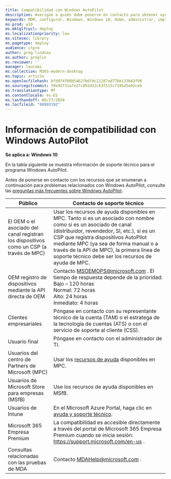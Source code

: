 ```yaml
---
title: Compatibilidad con Windows AutoPilot
description: Averigüe a quién debe ponerse en contacto para obtener ayuda con la instalación de Windows AutoPilot.
keywords: MDM, configurar, Windows, Windows 10, Oobe, administrar, implementar, AutoPilot, ZTD, cero-Touch, Partner, msfb, Intune
ms.prod: w10
ms.mktglfcycl: deploy
ms.localizationpriority: low
ms.sitesec: library
ms.pagetype: deploy
audience: itpro
author: greg-lindsay
ms.author: greglin
ms.reviewer: ''
manager: laurawi
ms.collection: M365-modern-desktop
ms.topic: article
ms.openlocfilehash: bfd8f4f88b5462fb6fdc21287ad77bb133b83f90
ms.sourcegitcommit: fde92731a7e27c892d32c63f515cf19545e02ceb
ms.translationtype: MT
ms.contentlocale: es-ES
ms.lasthandoff: 08/27/2020
ms.locfileid: "88993192"
---
```

# <a name="windows-autopilot-support-information"></a>Información de compatibilidad con Windows AutoPilot

**Se aplica a: Windows 10**

En la tabla siguiente se muestra información de soporte técnico para el programa Windows AutoPilot.  

Antes de ponerse en contacto con los recursos que se enumeran a continuación para problemas relacionados con Windows AutoPilot, consulte las [preguntas más frecuentes sobre Windows AutoPilot](autopilot-faq.md).

| Público   |   Contacto de soporte técnico     |
|------------|---------------------------------------|
| El OEM o el asociado del canal registran los dispositivos como un CSP (a través de MPC) | Usar los recursos de ayuda disponibles en MPC. Tanto si es un asociado con nombre como si es un asociado de canal (distribuidor, revendedor, SI, etc.), si es un CSP que registra dispositivos AutoPilot mediante MPC (ya sea de forma manual o a través de la API de MPC), la primera línea de soporte técnico debe ser los recursos de ayuda de MPC. |   
| OEM registro de dispositivos mediante la API directa de OEM | Contacto MSOEMOPS@microsoft.com . El tiempo de respuesta depende de la prioridad: <br>Bajo – 120 horas <br>Normal: 72 horas <br>Alto: 24 horas <br>Inmediato: 4 horas |
| Clientes empresariales | Póngase en contacto con su representante técnico de la cuenta (TAM) o el estratega de la tecnología de cuentas (ATS) o con el servicio de soporte al cliente (CSS). |
| Usuario final | Póngase en contacto con el administrador de TI. |
| Usuarios del centro de Partners de Microsoft (MPC) | Usar los [recursos de ayuda](https://partner.microsoft.com/support) disponibles en MPC. |
| Usuarios de Microsoft Store para empresas (MSfB) | Use los recursos de ayuda disponibles en MSfB. |
| Usuarios de Intune | En el Microsoft Azure Portal, haga clic en [ayuda y soporte técnico](https://portal.azure.com/#blade/Microsoft_Azure_Support/HelpAndSupportBlade/overview). |
| Microsoft 365 Empresa Premium | La compatibilidad es accesible directamente a través del portal de Microsoft 365 Empresa Premium cuando se inicia sesión:  https://support.microsoft.com/en-us . |
| Consultas relacionadas con las pruebas de MDA | Contacto MDAHelp@microsoft.com . |